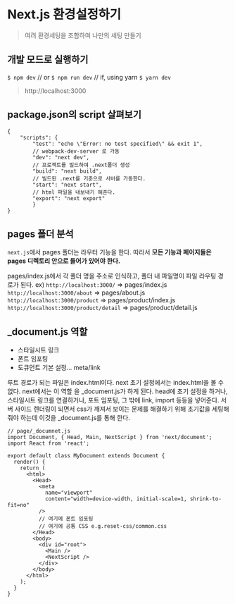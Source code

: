 # Next.js 환경설정하기

> 여려 환경세팅을 조합하여 나만의 세팅 만들기

## 개발 모드로 실행하기

`$ npm dev`
// or
`$ npm run dev`
// if, using yarn
`$ yarn dev`

> http://localhost:3000

## package.json의 script 살펴보기

```
{
	"scripts": {
    	"test": "echo \"Error: no test specified\" && exit 1",
	    // webpack-dev-server 로 가동
	    "dev": "next dev",
	    // 프로젝트를 빌드하여 .next폴더 생성
	    "build": "next build",
	    // 빌드된 .next를 기준으로 서버를 가동한다.
	    "start": "next start",
	    // html 파일을 내보내기 해준다.
	    "export": "next export"
        }
}
```

## pages 폴더 분석

`next.js`에서 pages 폴더는 라우터 기능을 한다. 따라서 **모든 기능과 페이지들은 pages 디렉토리 안으로 들어가 있어야 한다.**

pages/index.js에서 각 폴더 명을 주소로 인식하고, 폴더 내 파일명이 파일 라우팅 경로가 된다.
ex)
`http://localhost:3000/` => pages/index.js
`http://localhost:3000/about` => pages/about.js
`http://localhost:3000/product` => pages/product/index.js
`http://localhost:3000/product/detail` => pages/product/detail.js

## \_document.js 역할

-   스타일시트 링크
-   폰트 임포팅
-   도큐먼트 기본 설정... meta/link

루트 경로가 되는 파일은 index.html이다. next 초기 설정에서는 index.html을 볼 수 없다. next에서는 이 역할 을 \_document.js가 하게 된다. head에 초기 설정을 하거나, 스타일시트 링크를 연결하거나, 포트 임포팅, 그 밖에 link, import 등등을 넣어준다. 서버 사이드 렌더링이 되면서 css가 깨져서 보이는 문제를 해결하기 위해 초기값을 세팅해줘야 하는데 이것을 \_document.js를 통해 한다.

```
// page/_documnet.js
import Document, { Head, Main, NextScript } from 'next/document';
import React from 'react';

export default class MyDocument extends Document {
  render() {
    return (
      <html>
        <Head>
          <meta
            name="viewport"
            content="width=device-width, initial-scale=1, shrink-to-fit=no"
          />
          // 여기에 폰트 임포팅
          // 여기에 공통 CSS e.g.reset-css/common.css
        </Head>
        <body>
          <div id="root">
            <Main />
            <NextScript />
          </div>
        </body>
      </html>
    );
  }
}
```
